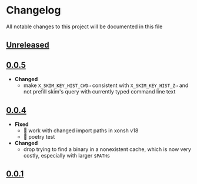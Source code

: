 # Changelog
All notable changes to this project will be documented in this file

[unreleased]: https://github.com/eugenesvk/xontrib-skim/compare/0.0.5...HEAD
## [Unreleased]
<!-- - ✨ __Added__ -->
  <!-- + new features -->
<!-- - Δ __Changed__ -->
  <!-- + changes in existing functionality -->
<!-- - 🐞 __Fixed__ -->
  <!-- + bug fixes -->
<!-- - 💩 __Deprecated__ -->
  <!-- + soon-to-be removed features -->
<!-- - 🗑️ __Removed__ -->
  <!-- + now removed features -->
<!-- - 🔒 __Security__ -->
  <!-- + vulnerabilities -->

[0.0.5]: https://github.com/eugenesvk/xontrib-skim/releases/tag/0.0.5
## [0.0.5]
  - __Changed__
    + make `X_SKIM_KEY_HIST_CWD→` consistent with `X_SKIM_KEY_HIST_Z→` and not prefill skim's query with currently typed command line text

[0.0.4]: https://github.com/eugenesvk/xontrib-skim/releases/tag/0.0.4
## [0.0.4]
  - __Fixed__
    + 🐞 work with changed import paths in xonsh v18
    + 🐞 poetry test
  - __Changed__
    + drop trying to find a binary in a nonexistent cache, which is now very costly, especially with larger `$PATH`s

[0.0.1]: https://github.com/eugenesvk/xontrib-skim/releases/tag/0.0.1
## [0.0.1]
